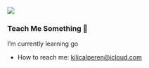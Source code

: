 ![](https://komarev.com/ghpvc/?username=your-alperenkilic)
### Teach Me Something 👋



I’m currently learning go
- How to reach me: kilicalperen@icloud.com
